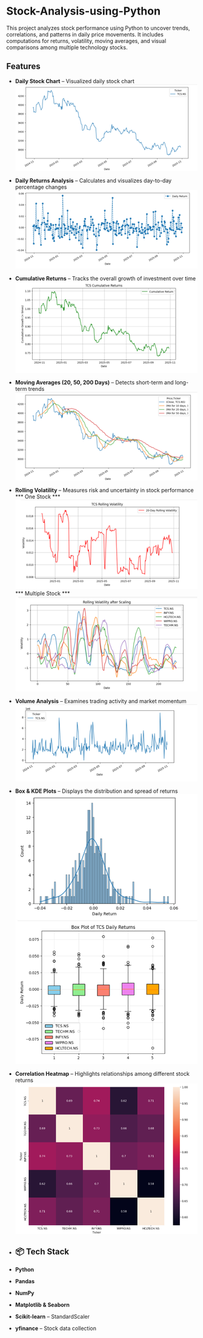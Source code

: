 # Stock-Analysis-using-Python


This project analyzes stock performance using Python to uncover trends, correlations, and patterns in daily price movements. It includes computations for returns, volatility, moving averages, and visual comparisons among multiple technology stocks.


##  Features  
- **Daily Stock Chart** – Visualized daily stock chart
  ![Stock Price Chart](images/img1.png)
- **Daily Returns Analysis** – Calculates and visualizes day-to-day percentage changes
  ![Daily return Chart](images/img2.png)
- **Cumulative Returns** – Tracks the overall growth of investment over time
 ![Daily return Chart](images/img3.png)
- **Moving Averages (20, 50, 200 Days)** – Detects short-term and long-term trends
  ![Daily return Chart](images/img4.png)
- **Rolling Volatility** – Measures risk and uncertainty in stock performance
  *** One Stock ***
 ![Daily return Chart](images/img5.png)
  *** Multiple Stock ***
 ![Daily return Chart](images/img6.png)
- **Volume Analysis** – Examines trading activity and market momentum
 ![Daily return Chart](images/img7.png)
- **Box & KDE Plots** – Displays the distribution and spread of returns
 ![Daily return Chart](images/img8.png)
 ![Daily return Chart](images/img9.png)
- **Correlation Heatmap** – Highlights relationships among different stock returns
 ![Daily return Chart](images/img10.png)

- 
  ## 📦 Tech Stack  

- **Python** 
- **Pandas**
- **NumPy** 
- **Matplotlib & Seaborn**   
- **Scikit-learn** – StandardScaler  
- **yfinance** – Stock data collection  
